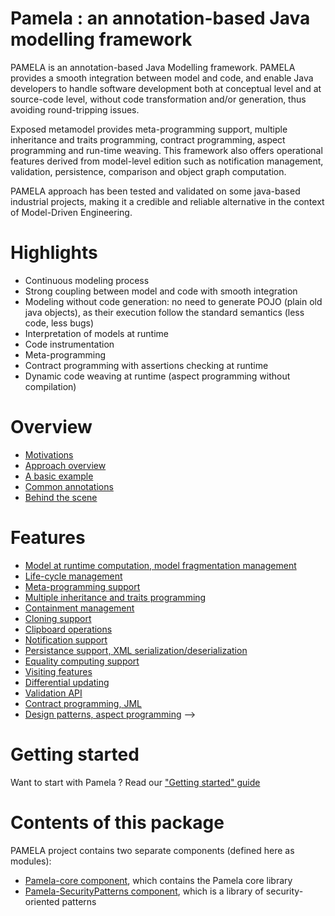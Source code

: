 # Pamela : an annotation-based Java modelling framework

PAMELA is an annotation-based Java Modelling framework. PAMELA provides a smooth integration between model and code, and enable Java developers to handle software development both at conceptual level and at source-code level, without code transformation and/or generation, thus avoiding round-tripping issues.

Exposed metamodel provides meta-programming support, multiple inheritance and traits programming, contract programming, aspect programming and run-time weaving. This framework also offers operational features derived from  model-level edition such as notification management, validation, persistence, comparison and object graph computation.

PAMELA approach has been tested and validated on some java-based industrial projects, making it a credible and reliable alternative in the context of Model-Driven Engineering.

# Highlights

- Continuous modeling process
- Strong coupling between model and code with smooth integration
- Modeling without code generation: no need to generate POJO (plain old java objects), as their execution follow the standard semantics (less code, less bugs)
- Interpretation of models at runtime
- Code instrumentation
- Meta-programming
- Contract programming with assertions checking at runtime
- Dynamic code weaving at runtime (aspect programming without compilation)

# Overview

- [Motivations](/motivations)
- [Approach overview](/overview)
- [A basic example](/example)
- [Common annotations](/annotations)
- [Behind the scene](/behind_the_scene)

# Features

- [Model at runtime computation, model fragmentation management](/pamela-core/1-model_at_runtime)
- [Life-cycle management](/pamela-core/2-life_cycle_management)
- [Meta-programming support](/pamela-core/3-metaprogramming_support)
- [Multiple inheritance and traits programming](/pamela-core/4-multiple_inheritance)
- [Containment management](/pamela-core/5-containment_management)
- [Cloning support](/pamela-core/6-cloning_support)
- [Clipboard operations](/pamela-core/7-clipboard_operations)
- [Notification support](/pamela-core/8-notification_support)
- [Persistance support, XML serialization/deserialization](/pamela-core/9-persistence_support)
- [Equality computing support](/pamela-core/10-equality_computing)
- [Visiting features](/pamela-core/11-visiting_features)
- [Differential updating](/pamela-core/12-differential_updating)
- [Validation API](/pamela-core/13-validation_api)
- [Contract programming, JML](/pamela-core/14-jml)
- [Design patterns, aspect programming](/pamela-core/15-design_patterns) -->

# Getting started

Want to start with Pamela ? Read our ["Getting started" guide](/getting_started)

# Contents of this package

PAMELA project contains two separate components (defined here as modules):

- [Pamela-core component](/pamela-core/index), which contains the Pamela core library
- [Pamela-SecurityPatterns component](/pamela-security-patterns/index), which is a library of security-oriented patterns
